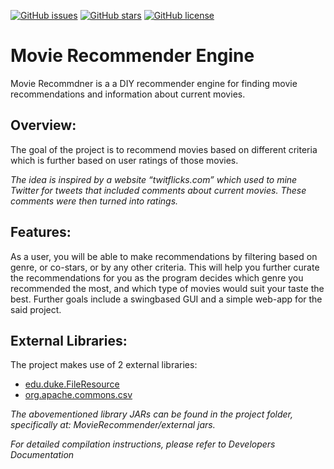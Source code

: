 [![GitHub issues](https://img.shields.io/github/issues/SABERGLOW/Movie_Recommender_Engine)](https://github.com/SABERGLOW/Movie_Recommender_Engine/issues) [![GitHub stars](https://img.shields.io/github/stars/SABERGLOW/Movie_Recommender_Engine)](https://github.com/SABERGLOW/Movie_Recommender_Engine/stargazers) [![GitHub license](https://img.shields.io/github/license/SABERGLOW/Movie_Recommender_Engine)](https://github.com/SABERGLOW/Movie_Recommender_Engine/blob/master/LICENSE)


# Movie Recommender Engine
Movie Recommdner is a a DIY recommender engine for finding movie recommendations and information about current movies. 



## Overview:
The goal of the project is to recommend movies based on different criteria which is further based on user ratings of those movies.

_The idea is inspired by a website “twitflicks.com” which used to mine Twitter for
tweets that included comments about current movies. These comments were
then turned into ratings._



## Features:
As a user, you will be able to make recommendations by filtering based on genre, or co-stars, or by
any other criteria. This will help you further curate the recommendations for you
as the program decides which genre you recommended the most, and which
type of movies would suit your taste the best. Further goals include a swingbased GUI and a simple web-app for the said project.


## External Libraries:
The project makes use of 2 external libraries:
  * <a href="https://www.dukelearntoprogram.com/course2/doc/javadoc/edu/duke/FileResource.html"> edu.duke.FileResource </a>
  * <a href="https://commons.apache.org/proper/commons-csv/"> org.apache.commons.csv </a>

_The abovementioned library JARs can be found in the project folder,
specifically at: MovieRecommender/external jars._


_For detailed compilation instructions, please refer to Developers Documentation_
